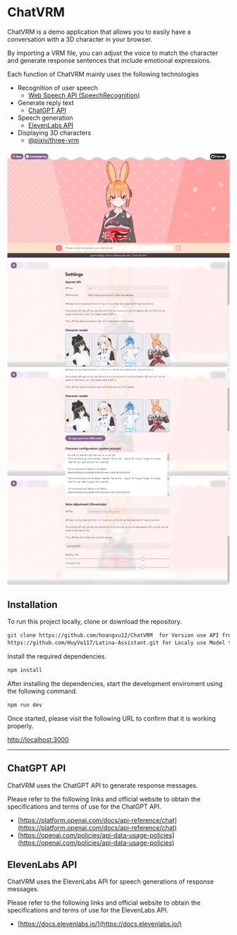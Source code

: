 # ChatVRM

ChatVRM is a demo application that allows you to easily have a conversation with a 3D character in your browser.

By importing a VRM file, you can adjust the voice to match the character and generate response sentences that include emotional expressions.

Each function of ChatVRM mainly uses the following technologies

- Recognition of user speech
  - [Web Speech API (SpeechRecognition)](https://developer.mozilla.org/ja/docs/Web/API/SpeechRecognition)
- Generate reply text
  - [ChatGPT API](https://platform.openai.com/docs/api-reference/chat)
- Speech generation
  - [ElevenLabs API](https://beta.elevenlabs.io/)
- Displaying 3D characters
  - [@pixiv/three-vrm](https://github.com/pixiv/three-vrm)

![home.png](./images/home.png)
![settings-1.png](./images/settings-1.png)
![settings-2.png](./images/settings-2.png)
![settings-3.png](./images/settings-3.png)



## Installation

To run this project locally, clone or download the repository.

```bash
git clone https://github.com/hoangvu12/ChatVRM  for Version use API from ChatGpt
https://github.com/HuyVo117/Latina-Assistant.git for Localy use Model train
```

Install the required dependencies.

```bash
npm install
```

After installing the dependencies, start the development enviroment using the following command.

```bash
npm run dev
```

Once started, please visit the following URL to confirm that it is working properly.

[http://localhost:3000](http://localhost:3000)

---

## ChatGPT API

ChatVRM uses the ChatGPT API to generate response messages.

Please refer to the following links and official website to obtain the specifications and terms of use for the ChatGPT API.

- [https://platform.openai.com/docs/api-reference/chat](https://platform.openai.com/docs/api-reference/chat)
- [https://openai.com/policies/api-data-usage-policies](https://openai.com/policies/api-data-usage-policies)

## ElevenLabs API

ChatVRM uses the ElevenLabs API for speech generations of response messages.

Please refer to the following links and official website to obtain the specifications and terms of use for the ElevenLabs API.

- [https://docs.elevenlabs.io/](https://docs.elevenlabs.io/)

